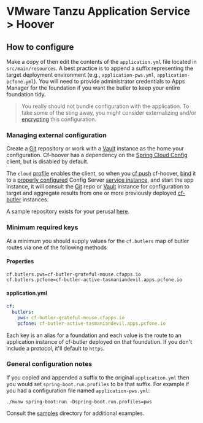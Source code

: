 # VMware Tanzu Application Service > Hoover

## How to configure

Make a copy of then edit the contents of the `application.yml` file located in `src/main/resources`.  A best practice is to append a suffix representing the target deployment environment (e.g., `application-pws.yml`, `application-pcfone.yml`). You will need to provide administrator credentials to Apps Manager for the foundation if you want the butler to keep your entire foundation tidy.

> You really should not bundle configuration with the application. To take some of the sting away, you might consider externalizing and/or [encrypting](https://docs.spring.io/spring-cloud-config/docs/current/reference/html/#_encryption_and_decryption) this configuration.

### Managing external configuration

Create a [Git](https://git-scm.com/docs/gittutorial) repository or work with a [Vault](https://www.baeldung.com/vault) instance as the home your configuration.  Cf-hoover has a dependency on the [Spring Cloud Config](https://cloud.spring.io/spring-cloud-static/spring-cloud-config/2.1.0.RELEASE/single/spring-cloud-config.html#_locating_remote_configuration_resources) client, but is disabled by default.

The `cloud` [profile](https://spring.io/understanding/profiles) enables the client, so when you [cf push](https://docs.run.pivotal.io/devguide/deploy-apps/deploy-app.html#push) cf-hoover, [bind](https://cli.cloudfoundry.org/en-US/cf/bind-service.html) it to a [properly configured](https://docs.pivotal.io/spring-cloud-services/2-0/common/config-server/configuring-with-git.html#general-configuration) Config Server [service instance](https://docs.pivotal.io/spring-cloud-services/2-0/common/config-server/managing-service-instances.html), and start the app instance, it will consult the [Git](https://docs.pivotal.io/spring-cloud-services/2-0/common/config-server/configuration-properties.html#git-global-configuration) repo or [Vault](https://docs.pivotal.io/spring-cloud-services/2-0/common/config-server/configuration-properties.html#vault-global-configuration) instance for configuration to target and aggregate results from one or more previously deployed [cf-butler](https://github.com/cf-toolsuite/cf-butler) instances.

A sample repository exists for your perusal [here](https://github.com/cf-toolsuite/cf-hoover-config).

### Minimum required keys

At a minimum you should supply values for the `cf.butlers` map of butler routes via one of the following methods

#### Properties
```
cf.butlers.pws=cf-butler-grateful-mouse.cfapps.io
cf.butlers.pcfone=cf-butler-active-tasmaniandevil.apps.pcfone.io
```

#### application.yml
```yaml
cf:
  butlers:
    pws: cf-butler-grateful-mouse.cfapps.io
    pcfone: cf-butler-active-tasmaniandevil.apps.pcfone.io
```
Each key is an alias for a foundation and each value is the route to an application instance of cf-butler deployed on that foundation. If you don't include a protocol, it'll default to `https`.

### General configuration notes

If you copied and appended a suffix to the original `application.yml` then you would set `spring-boot.run.profiles` to be that suffix. For example if you had a configuration file named `application-pws.yml`:

```
./mvnw spring-boot:run -Dspring-boot.run.profiles=pws
```

Consult the [samples](../samples) directory for additional examples.
